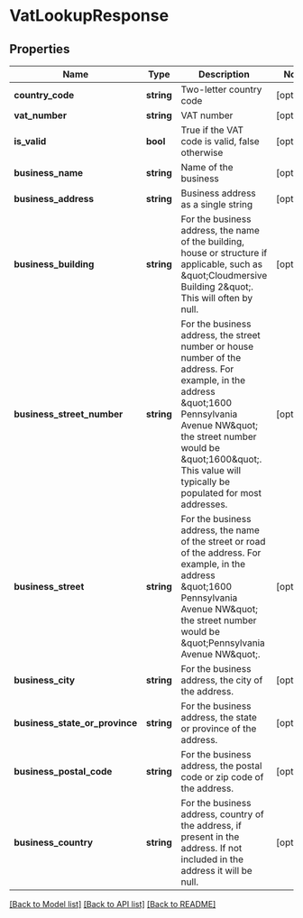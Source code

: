 # VatLookupResponse

## Properties
Name | Type | Description | Notes
------------ | ------------- | ------------- | -------------
**country_code** | **string** | Two-letter country code | [optional] 
**vat_number** | **string** | VAT number | [optional] 
**is_valid** | **bool** | True if the VAT code is valid, false otherwise | [optional] 
**business_name** | **string** | Name of the business | [optional] 
**business_address** | **string** | Business address as a single string | [optional] 
**business_building** | **string** | For the business address, the name of the building, house or structure if applicable, such as \&quot;Cloudmersive Building 2\&quot;.  This will often by null. | [optional] 
**business_street_number** | **string** | For the business address, the street number or house number of the address.  For example, in the address \&quot;1600 Pennsylvania Avenue NW\&quot; the street number would be \&quot;1600\&quot;.  This value will typically be populated for most addresses. | [optional] 
**business_street** | **string** | For the business address, the name of the street or road of the address.  For example, in the address \&quot;1600 Pennsylvania Avenue NW\&quot; the street number would be \&quot;Pennsylvania Avenue NW\&quot;. | [optional] 
**business_city** | **string** | For the business address, the city of the address. | [optional] 
**business_state_or_province** | **string** | For the business address, the state or province of the address. | [optional] 
**business_postal_code** | **string** | For the business address, the postal code or zip code of the address. | [optional] 
**business_country** | **string** | For the business address, country of the address, if present in the address.  If not included in the address it will be null. | [optional] 

[[Back to Model list]](../README.md#documentation-for-models) [[Back to API list]](../README.md#documentation-for-api-endpoints) [[Back to README]](../README.md)


